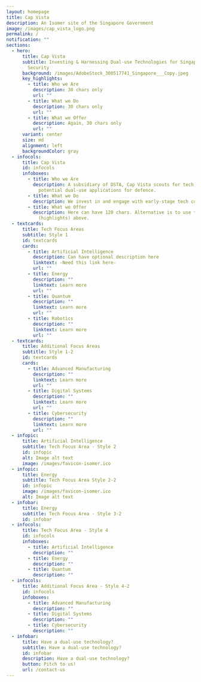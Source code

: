 ```yaml
---
layout: homepage
title: Cap Vista
description: An Isomer site of the Singapore Government
image: /images/cap_vista_logo.png
permalink: /
notification: ""
sections:
  - hero:
      title: Cap Vista
      subtitle: Investing & Harnessing Dual-use Technologies for Singapore's National
        Security
      background: /images/AdobeStock_300517741_Singapore___Copy.jpeg
      key_highlights:
        - title: Who we Are
          description: 30 chars only
          url: ""
        - title: What we Do
          description: 30 chars only
          url: ""
        - title: What we Offer
          description: Again, 30 chars only
          url: ""
      variant: center
      size: md
      alignment: left
      backgroundColor: gray
  - infocols:
      title: Cap Vista
      id: infocols
      infoboxes:
        - title: Who we Are
          description: A subsidiary of DSTA, Cap Vista scouts for tech companies with
            potential dual-use applications for defence.
        - title: What we Do
          description: We invest in and engage with early-stage tech companies.
        - title: What we Offer
          description: Here can have 120 chars. Alternative is to use the purple column
            (highlights) above.
  - textcards:
      title: Tech Focus Areas
      subtitle: Style 1
      id: textcards
      cards:
        - title: Artificial Intelligence
          description: Can have optional description here
          linktext: -Need this link here-
          url: ""
        - title: Energy
          description: ""
          linktext: Learn more
          url: ""
        - title: Quantum
          description: ""
          linktext: Learn more
          url: ""
        - title: Robotics
          description: ""
          linktext: Learn more
          url: ""
  - textcards:
      title: Additional Focus Areas
      subtitle: Style 1-2
      id: textcards
      cards:
        - title: Advanced Manufacturing
          description: ""
          linktext: Learn more
          url: ""
        - title: Digital Systems
          description: ""
          linktext: Learn more
          url: ""
        - title: Cybersecurity
          description: ""
          linktext: Learn more
          url: ""
  - infopic:
      title: Artificial Intelligence
      subtitle: Tech Focus Area - Style 2
      id: infopic
      alt: Image alt text
      image: /images/favicon-isomer.ico
  - infopic:
      title: Energy
      subtitle: Tech Focus Area Style 2-2
      id: infopic
      image: /images/favicon-isomer.ico
      alt: Image alt text
  - infobar:
      title: Energy
      subtitle: Tech Focus Area - Style 3-2
      id: infobar
  - infocols:
      title: Tech Focus Area - Style 4
      id: infocols
      infoboxes:
        - title: Artificial Intelligence
          description: ""
        - title: Energy
          description: ""
        - title: Quantum
          description: ""
  - infocols:
      title: Additional Focus Area - Style 4-2
      id: infocols
      infoboxes:
        - title: Advanced Manufacturing
          description: ""
        - title: Digital Systems
          description: ""
        - title: Cybersecurity
          description: ""
  - infobar:
      title: Have a dual-use technology?
      subtitle: Have a dual-use technology?
      id: infobar
      description: Have a dual-use technology?
      button: Pitch to us!
      url: /contact-us
---
```

